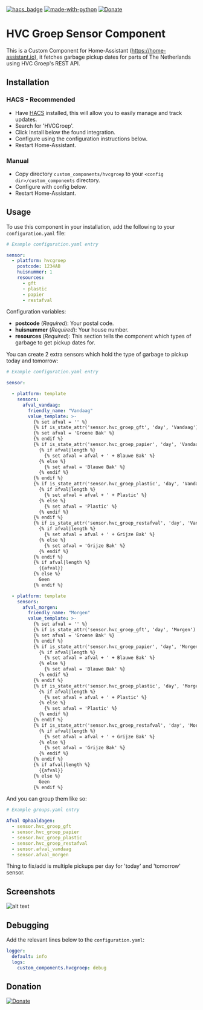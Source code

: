 [![hacs_badge](https://img.shields.io/badge/HACS-Default-orange.svg)](https://github.com/custom-components/hacs)  [![made-with-python](https://img.shields.io/badge/Made%20with-Python-1f425f.svg)](https://www.python.org/) [![Donate](https://img.shields.io/badge/Donate-PayPal-green.svg)](https://www.paypal.me/cyberjunkynl/)

# HVC Groep Sensor Component
This is a Custom Component for Home-Assistant (https://home-assistant.io), it fetches garbage pickup dates for parts of The Netherlands using HVC Groep's REST API.


## Installation

### HACS - Recommended
- Have [HACS](https://hacs.xyz) installed, this will allow you to easily manage and track updates.
- Search for 'HVCGroep'.
- Click Install below the found integration.
- Configure using the configuration instructions below.
- Restart Home-Assistant.

### Manual
- Copy directory `custom_components/hvcgroep` to your `<config dir>/custom_components` directory.
- Configure with config below.
- Restart Home-Assistant.

## Usage
To use this component in your installation, add the following to your `configuration.yaml` file:

```yaml
# Example configuration.yaml entry

sensor:
  - platform: hvcgroep
    postcode: 1234AB
    huisnummer: 1
    resources:
      - gft
      - plastic
      - papier
      - restafval
```

Configuration variables:

- **postcode** (*Required*): Your postal code.
- **huisnummer** (*Required*): Your house number.
- **resources** (*Required*): This section tells the component which types of garbage to get pickup dates for.

You can create 2 extra sensors which hold the type of garbage to pickup today and tomorrow:
```yaml
# Example configuration.yaml entry

sensor:

  - platform: template
    sensors:
      afval_vandaag:
        friendly_name: "Vandaag"
        value_template: >-
          {% set afval = '' %}
          {% if is_state_attr('sensor.hvc_groep_gft', 'day', 'Vandaag') %}
          {% set afval = 'Groene Bak' %}
          {% endif %}
          {% if is_state_attr('sensor.hvc_groep_papier', 'day', 'Vandaag') %}
            {% if afval|length %}
              {% set afval = afval + ' + Blauwe Bak' %}
            {% else %}
              {% set afval = 'Blauwe Bak' %}
            {% endif %}
          {% endif %}
          {% if is_state_attr('sensor.hvc_groep_plastic', 'day', 'Vandaag') %}
            {% if afval|length %}
              {% set afval = afval + ' + Plastic' %}
            {% else %}
              {% set afval = 'Plastic' %}
            {% endif %}
          {% endif %}
          {% if is_state_attr('sensor.hvc_groep_restafval', 'day', 'Vandaag') %}
            {% if afval|length %}
              {% set afval = afval + ' + Grijze Bak' %}
            {% else %}
              {% set afval = 'Grijze Bak' %}
            {% endif %}
          {% endif %}
          {% if afval|length %}
            {{afval}}
          {% else %}
            Geen
          {% endif %}

  - platform: template
    sensors:
      afval_morgen:
        friendly_name: "Morgen"
        value_template: >-
          {% set afval = '' %}
          {% if is_state_attr('sensor.hvc_groep_gft', 'day', 'Morgen') %}
          {% set afval = 'Groene Bak' %}
          {% endif %}
          {% if is_state_attr('sensor.hvc_groep_papier', 'day', 'Morgen') %}
            {% if afval|length %}
              {% set afval = afval + ' + Blauwe Bak' %}
            {% else %}
              {% set afval = 'Blauwe Bak' %}
            {% endif %}
          {% endif %}
          {% if is_state_attr('sensor.hvc_groep_plastic', 'day', 'Morgen') %}
            {% if afval|length %}
              {% set afval = afval + ' + Plastic' %}
            {% else %}
              {% set afval = 'Plastic' %}
            {% endif %}
          {% endif %}
          {% if is_state_attr('sensor.hvc_groep_restafval', 'day', 'Morgen') %}
            {% if afval|length %}
              {% set afval = afval + ' + Grijze Bak' %}
            {% else %}
              {% set afval = 'Grijze Bak' %}
            {% endif %}
          {% endif %}
          {% if afval|length %}
            {{afval}}
          {% else %}
            Geen
          {% endif %}

```

And you can group them like so:
```yaml
# Example groups.yaml entry

Afval Ophaaldagen:
  - sensor.hvc_groep_gft
  - sensor.hvc_groep_papier
  - sensor.hvc_groep_plastic
  - sensor.hvc_groep_restafval
  - sensor.afval_vandaag
  - sensor.afval_morgen
```
Thing to fix/add is multiple pickups per day for 'today' and 'tomorrow' sensor.

## Screenshots

![alt text](https://github.com/cyberjunky/home-assistant-hvcgroep/blob/master/screenshots/hvcgroep.png?raw=true "Screenshot HVCGroep")

## Debugging

Add the relevant lines below to the `configuration.yaml`:

```yaml
logger:
  default: info
  logs:
    custom_components.hvcgroep: debug
```

## Donation
[![Donate](https://img.shields.io/badge/Donate-PayPal-green.svg)](https://www.paypal.me/cyberjunkynl/)
